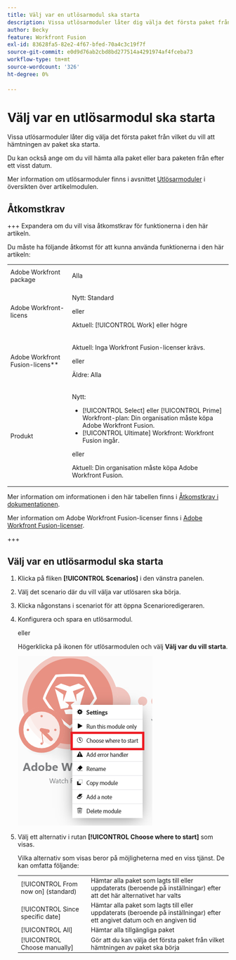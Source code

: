 ```yaml
---
title: Välj var en utlösarmodul ska starta
description: Vissa utlösarmoduler låter dig välja det första paket från vilket du vill att hämtningen av paket ska starta.
author: Becky
feature: Workfront Fusion
exl-id: 83628fa5-82e2-4f67-bfed-70a4c3c19f7f
source-git-commit: e0d9d76ab2cbd8bd277514a4291974af4fceba73
workflow-type: tm+mt
source-wordcount: '326'
ht-degree: 0%

---
```


# Välj var en utlösarmodul ska starta

Vissa utlösarmoduler låter dig välja det första paket från vilket du vill att hämtningen av paket ska starta.

Du kan också ange om du vill hämta alla paket eller bara paketen från efter ett visst datum.

Mer information om utlösarmoduler finns i avsnittet [Utlösarmoduler](/help/workfront-fusion/get-started-with-fusion/understand-fusion/module-overview.md#trigger-modules) i översikten över artikelmodulen.

## Åtkomstkrav

+++ Expandera om du vill visa åtkomstkrav för funktionerna i den här artikeln.

Du måste ha följande åtkomst för att kunna använda funktionerna i den här artikeln:

<table style="table-layout:auto">
 <col> 
 <col> 
 <tbody> 
  <tr> 
   <td role="rowheader">Adobe Workfront package</td> 
   <td> <p>Alla</p> </td> 
  </tr> 
  <tr data-mc-conditions=""> 
   <td role="rowheader">Adobe Workfront-licens</td> 
   <td> <p>Nytt: Standard</p><p>eller</p><p>Aktuell: [!UICONTROL Work] eller högre</p> </td> 
  </tr> 
  <tr> 
   <td role="rowheader">Adobe Workfront Fusion-licens**</td> 
   <td>
   <p>Aktuell: Inga Workfront Fusion-licenser krävs.</p>
   <p>eller</p>
   <p>Äldre: Alla </p>
   </td> 
  </tr> 
  <tr> 
   <td role="rowheader">Produkt</td> 
   <td>
   <p>Nytt:</p> <ul><li>[!UICONTROL Select] eller [!UICONTROL Prime] Workfront-plan: Din organisation måste köpa Adobe Workfront Fusion.</li><li>[!UICONTROL Ultimate] Workfront: Workfront Fusion ingår.</li></ul>
   <p>eller</p>
   <p>Aktuell: Din organisation måste köpa Adobe Workfront Fusion.</p>
   </td> 
  </tr>
 </tbody> 
</table>

Mer information om informationen i den här tabellen finns i [Åtkomstkrav i dokumentationen](/help/workfront-fusion/references/licenses-and-roles/access-level-requirements-in-documentation.md).

Mer information om Adobe Workfront Fusion-licenser finns i [Adobe Workfront Fusion-licenser](/help/workfront-fusion/set-up-and-manage-workfront-fusion/licensing-operations-overview/license-automation-vs-integration.md).

+++

## Välj var en utlösarmodul ska starta

1. Klicka på fliken **[!UICONTROL Scenarios]** i den vänstra panelen.
1. Välj det scenario där du vill välja var utlösaren ska börja.
1. Klicka någonstans i scenariot för att öppna Scenarioredigeraren.
1. Konfigurera och spara en utlösarmodul.

   eller

   Högerklicka på ikonen för utlösarmodulen och välj **Välj var du vill starta**.

   ![Välj var du vill börja](assets/choose-where-to-start.png)

1. Välj ett alternativ i rutan **[!UICONTROL Choose where to start]** som visas.

   Vilka alternativ som visas beror på möjligheterna med en viss tjänst. De kan omfatta följande:

   <table style="table-layout:auto">
    <col> 
    <col> 
    <tbody>
    <tr>
    <td>[!UICONTROL From now on] (standard)</td>
    <td>Hämtar alla paket som lagts till eller uppdaterats (beroende på inställningar) efter att det här alternativet har valts</td>
    </tr>
     <tr>
    <td>[!UICONTROL Since specific date]</td>
    <td>Hämtar alla paket som lagts till eller uppdaterats (beroende på inställningar) efter ett angivet datum och en angiven tid</td>
      </tr>
      <tr>
    <td>[!UICONTROL All]</td>
    <td>Hämtar alla tillgängliga paket</td>
     </tr>
      <tr>
    <td>[!UICONTROL Choose manually]</td>
    <td>Gör att du kan välja det första paket från vilket hämtningen av paket ska börja</td>
     </tr>
     </tbody>
   </table>
